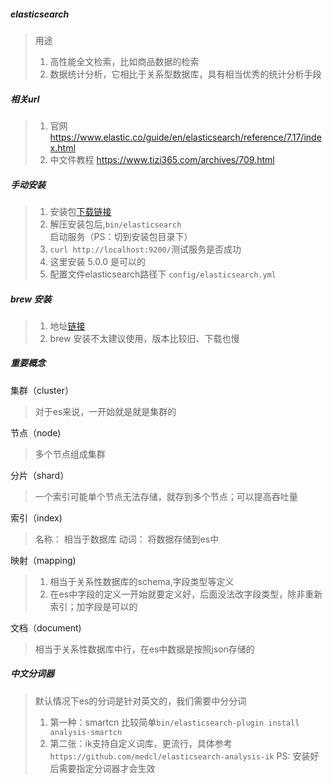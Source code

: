 ##### elasticsearch
> 用途
> 1. 高性能全文检索，比如商品数据的检索
> 2. 数据统计分析，它相比于关系型数据库，具有相当优秀的统计分析手段

##### 相关url
> 1. 官网 https://www.elastic.co/guide/en/elasticsearch/reference/7.17/index.html
> 2. 中文件教程 https://www.tizi365.com/archives/709.html

##### 手动安装
>1. 安装包[下载链接](https://www.elastic.co/downloads/elasticsearch)
>2. 解压安装包后,`bin/elasticsearch` 启动服务（PS：切到安装包目录下）
>3. `curl http://localhost:9200/`测试服务是否成功
>4. 这里安装 5.0.0 是可以的
>5. 配置文件elasticsearch路径下 `config/elasticsearch.yml`

##### brew 安装
> 1. 地址[链接](https://gist.github.com/evgeniy-trebin/02fafdf03c18df4e03a4eaee1b939f11)
> 2. brew 安装不太建议使用，版本比较旧、下载也慢

##### 重要概念
集群（cluster）
> 对于es来说，一开始就是就是集群的

节点（node)
> 多个节点组成集群

分片（shard）
> 一个索引可能单个节点无法存储，就存到多个节点；可以提高吞吐量

索引（index)
> 名称： 相当于数据库
> 动词： 将数据存储到es中

映射（mapping)
> 1. 相当于关系性数据库的schema,字段类型等定义
> 2. 在es中字段的定义一开始就要定义好，后面没法改字段类型，除非重新索引；加字段是可以的

文档（document)
> 相当于关系性数据库中行，在es中数据是按照json存储的

##### 中文分词器
> 默认情况下es的分词是针对英文的，我们需要中分分词
> 1. 第一种：smartcn 比较简单`bin/elasticsearch-plugin install analysis-smartcn`
> 2. 第二张：ik支持自定义词库，更流行，具体参考 `https://github.com/medcl/elasticsearch-analysis-ik`
> PS: 安装好后需要指定分词器才会生效






